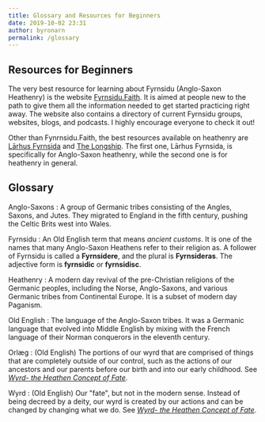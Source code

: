 ```yaml
---
title: Glossary and Resources for Beginners
date: 2019-10-02 23:31
author: byronarn
permalink: /glossary
---
```


## Resources for Beginners

The very best resource for learning about Fyrnsidu (Anglo-Saxon Heathenry) is the website <a target="_blank" rel="noopener" href="https://fyrnsidu.faith">Fyrnsidu.Faith</a>. It is aimed at people new to the path to give them all the information needed to get started practicing right away. The website also contains a directory of current Fyrnsidu groups, websites, blogs, and podcasts. I highly encourage everyone to check it out!

Other than Fynrnsidu.Faith, the best resources available on heathenry are <a href="https://larhusfyrnsida.com/">Lārhus Fyrnsida</a> and <a href="http://www.thelongship.net/">The Longship</a>. The first one, Lārhus Fyrnsida, is specifically for Anglo-Saxon heathenry, while the second one is for heathenry in general.

## Glossary

Anglo-Saxons
: A group of Germanic tribes consisting of the Angles, Saxons, and Jutes. They migrated to England in the fifth century, pushing the Celtic Brits west into Wales.

Fyrnsidu
: An Old English term that means *ancient customs*. It is one of the names that many Anglo-Saxon Heathens refer to their religion as. A follower of Fyrnsidu is called a **Fyrnsidere**, and the plural is **Fyrnsideras**. The adjective form is **fyrnsidic** or **fyrnsidisc**.

Heathenry
: A modern day revival of the pre-Christian religions of the Germanic peoples, including the Norse, Anglo-Saxons, and various Germanic tribes from Continental Europe. It is a subset of modern day Paganism.

Old English
: The language of the Anglo-Saxon tribes. It was a Germanic language that evolved into Middle English by mixing with the French language of their Norman conquerors in the eleventh century.

Orlæg
: (Old English) The portions of our wyrd that are comprised of things that are completely outside of our control, such as the actions of our ancestors and our parents before our birth and into our early childhood. See *<a href="https://minewyrtruman.wordpress.com/2019/10/02/wyrd-the-heathen-concept-of-fate/">Wyrd- the Heathen Concept of Fate</a>*.

Wyrd
: (Old English) Our "fate", but not in the modern sense. Instead of being decreed by a deity, our wyrd is created by our actions and can be changed by changing what we do. See *<a href="https://minewyrtruman.wordpress.com/2019/10/02/wyrd-the-heathen-concept-of-fate/">Wyrd- the Heathen Concept of Fate</a>*.
